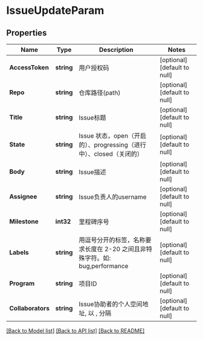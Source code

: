# IssueUpdateParam

## Properties
Name | Type | Description | Notes
------------ | ------------- | ------------- | -------------
**AccessToken** | **string** | 用户授权码 | [optional] [default to null]
**Repo** | **string** | 仓库路径(path) | [optional] [default to null]
**Title** | **string** | Issue标题 | [optional] [default to null]
**State** | **string** | Issue 状态，open（开启的）、progressing（进行中）、closed（关闭的） | [optional] [default to null]
**Body** | **string** | Issue描述 | [optional] [default to null]
**Assignee** | **string** | Issue负责人的username | [optional] [default to null]
**Milestone** | **int32** | 里程碑序号 | [optional] [default to null]
**Labels** | **string** | 用逗号分开的标签，名称要求长度在 2-20 之间且非特殊字符。如: bug,performance | [optional] [default to null]
**Program** | **string** | 项目ID | [optional] [default to null]
**Collaborators** | **string** | Issue协助者的个人空间地址, 以 , 分隔 | [optional] [default to null]

[[Back to Model list]](../README.md#documentation-for-models) [[Back to API list]](../README.md#documentation-for-api-endpoints) [[Back to README]](../README.md)


